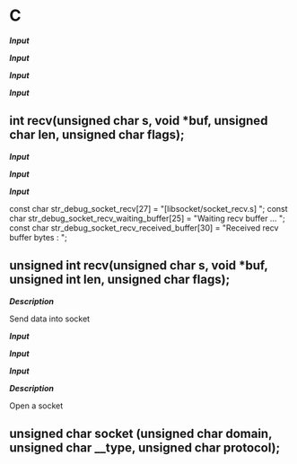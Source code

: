 # C

***Input***


***Input***


***Input***


***Input***




## int recv(unsigned char s, void *buf, unsigned char len, unsigned char flags);

***Input***


***Input***


***Input***




const char str_debug_socket_recv[27] = "[libsocket/socket_recv.s] ";
const char str_debug_socket_recv_waiting_buffer[25] = "Waiting recv buffer ... ";
const char str_debug_socket_recv_received_buffer[30] = "Received recv buffer bytes : ";
## unsigned int recv(unsigned char s, void *buf, unsigned int len, unsigned char flags);

***Description***

Send data into socket

***Input***


***Input***


***Input***






***Description***

Open a socket

## unsigned char socket (unsigned char domain, unsigned char __type, unsigned char protocol);



